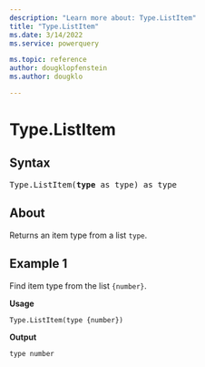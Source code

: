 ```yaml
---
description: "Learn more about: Type.ListItem"
title: "Type.ListItem"
ms.date: 3/14/2022
ms.service: powerquery

ms.topic: reference
author: dougklopfenstein
ms.author: dougklo

---
```

# Type.ListItem

## Syntax

<pre>
Type.ListItem(<b>type</b> as type) as type
</pre>
  
## About

Returns an item type from a list `type`.

## Example 1

Find item type from the list `{number}`.

**Usage**

```powerquery-m
Type.ListItem(type {number})
```

**Output**

`type number`
